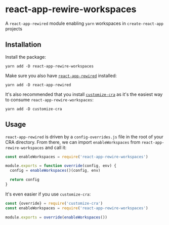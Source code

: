 # react-app-rewire-workspaces

A `react-app-rewired` module enabling `yarn` workspaces in `create-react-app` projects

## Installation

Install the package:

`yarn add -D react-app-rewire-workspaces`

Make sure you also have [`react-app-rewired`](https://github.com/timarney/react-app-rewired) installed:

`yarn add -D react-app-rewired`

It's also recommended that you install [`customize-cra`](https://github.com/arackaf/customize-cra) as it's the easiest way to consume `react-app-rewire-workspaces`:

`yarn add -D customize-cra`

## Usage

`react-app-rewired` is driven by a `config-overrides.js` file in the root of your CRA directory. From there, we can import `enableWorkspaces` from `react-app-rewire-workspaces` and call it:

```js
const enableWorkspaces = require('react-app-rewire-workspaces')

module.exports = function override(config, env) {
  config = enableWorkspaces()(config, env)

  return config
}
```

It's even easier if you use `customize-cra`:

```js
const {override} = require('customize-cra')
const enableWorkspaces = require('react-app-rewire-workspaces')

module.exports = override(enableWorkspaces())
```
